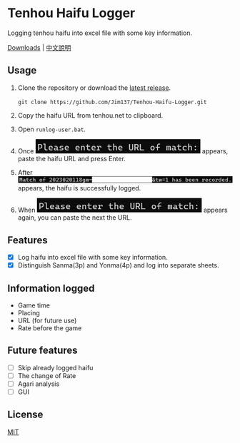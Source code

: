 # Tenhou Haifu Logger

Logging tenhou haifu into excel file with some key information.

[Downloads](https://github.com/Jim137/Tenhou-Haifu-Logger/releases/latest) | [中文說明](https://github.com/Jim137/Tenhou-Haifu-Logger/blob/master/READMEs/README_zh.md)

## Usage

1. Clone the repository or download the [latest release](https://github.com/Jim137/Tenhou-Haifu-Logger/releases/latest).
   
   `git clone https://github.com/Jim137/Tenhou-Haifu-Logger.git`
   
2. Copy the haifu URL from tenhou.net to clipboard.
3. Open `runlog-user.bat`.
4. Once ![1675261153312](READMEs/image/README/1675261153312.png) appears, paste the haifu URL and press Enter.
5. After ![1675264143738](READMEs/image/README/1675264143738.png) appears, the haifu is successfully logged.
6. When ![1675261153312](READMEs/image/README/1675261153312.png) appears again, you can paste the next the URL.

## Features
* [x] Log haifu into excel file with some key information.
* [x] Distinguish Sanma(3p) and Yonma(4p) and log into separate sheets.

## Information logged

* Game time
* Placing
* URL (for future use)
* Rate before the game

## Future features

* [ ] Skip already logged haifu
* [ ] The change of Rate
* [ ] Agari analysis
* [ ] GUI

## License

[MIT](LICENSE)
